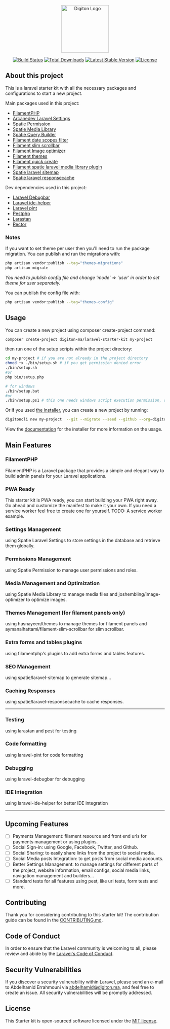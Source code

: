 <p align="center">
    <a href="https://digiton.ma" target="_blank">
        <img src="https://avatars.githubusercontent.com/u/108480560?s=200&v=4" width="150" alt="Digiton Logo">
    </a>
</p>

<p align="center">
<a href="https://github.com/digiton-ma/laravel-starter-kit/actions"><img src="https://github.com/digiton-ma/laravel-starter-kit/workflows/run-tests/badge.svg" alt="Build Status"></a>
<a href="https://packagist.org/packages/digiton-ma/laravel-starter-kit"><img src="https://img.shields.io/packagist/dt/digiton-ma/laravel-starter-kit" alt="Total Downloads"></a>
<a href="https://packagist.org/packages/digiton-ma/laravel-starter-kit"><img src="https://img.shields.io/packagist/v/digiton-ma/laravel-starter-kit" alt="Latest Stable Version"></a>
<a href="https://packagist.org/packages/digiton-ma/laravel-starter-kit"><img src="https://img.shields.io/packagist/l/digiton-ma/laravel-starter-kit" alt="License"></a>
</p>

## About this project

This is a laravel starter kit with all the necessary packages and configurations to start a new project.

Main packages used in this project:
- [FilamentPHP](https://filamentphp.com)
- [Arcanedev Laravel Settings](https://github.com/ARCANEDEV/LaravelSettings)
- [Spatie Permission](https://spatie.be/docs/laravel-permission/v6/introduction)
- [Spatie Media Library](https://spatie.be/docs/laravel-medialibrary/v11/introduction)
- [Spatie Query Builder](https://spatie.be/docs/laravel-query-builder/v5/introduction)
- [Filament date scopes filter](https://github.com/aymanalhattami/filament-date-scopes-filter)
- [Filament slim scrollbar](https://github.com/aymanalhattami/filament-slim-scrollbar)
- [Filament Image optimizer](https://github.com/joshembling/image-optimizer)
- [Filament themes](https://github.com/hasnayeen/themes)
- [Filament quick create](https://github.com/awcodes/filament-quick-create)
- [Filament spatie laravel media library plugin](https://github.com/filamentphp/spatie-laravel-media-library-plugin)
- [Spatie laravel sitemap](https://github.com/spatie/laravel-sitemap)
- [Spatie laravel responsecache](https://github.com/spatie/laravel-responsecache)

Dev dependencies used in this project:
- [Laravel Debugbar](https://github.com/barryvdh/laravel-debugbar)
- [Laravel ide-helper](https://github.com/barryvdh/laravel-ide-helper)
- [Laravel pint](https://laravel.com/docs/11.x/pint)
- [Pestphp](https://pestphp.com/)
- [Larastan](https://github.com/larastan/larastan)
- [Rector](https://github.com/rectorphp/rector)

### Notes
If you want to set theme per user then you'll need to run the package migration. You can publish and run the migrations with:

```bash
php artisan vendor:publish --tag="themes-migrations"
php artisan migrate
```
_You need to publish config file and change 'mode' => 'user' in order to set theme for user separately._

You can publish the config file with:
```bash
php artisan vendor:publish --tag="themes-config"
```

## Usage
You can create a new project using composer create-project command:

```bash
composer create-project digiton-ma/laravel-starter-kit my-project
```
then run one of the setup scripts within the project directory:

```bash
cd my-project # if you are not already in the project directory
chmod +x ./bin/setup.sh # if you get permission denied error
./bin/setup.sh 
#or
php bin/setup.php

# for windows
./bin/setup.bat
#or
./bin/setup.ps1 # this one needs windows script execution permission, open powershell as admin and run this command: Set-ExecutionPolicy RemoteSigned
```

Or if you used [the installer](https://github.com/digiton-ma/installer), you can create a new project by running:

```bash
digitoncli new my-project  --git --migrate --seed --github --org=digiton-ma
```
View the [documentation](https://github.com/digiton-ma/installer) for the installer for more information on the usage.

## Main Features

### FilamentPHP
FilamentPHP is a Laravel package that provides a simple and elegant way to build admin panels for your Laravel applications.

### PWA Ready
This starter kit is PWA ready, you can start building your PWA right away. 
Go ahead and customize the manifest to make it your own. 
If you need a service worker feel free to create one for yourself.
TODO: A service worker example.

### Settings Management
using Spatie Laravel Settings to store settings in the database and retrieve them globally.

### Permissions Management
using Spatie Permission to manage user permissions and roles.

### Media Management and Optimization
using Spatie Media Library to manage media files and joshembling/image-optimizer to optimize images.

### Themes Management (for filament panels only)
using hasnayeen/themes to manage themes for filament panels and aymanalhattami/filament-slim-scrollbar for slim scrollbar.

### Extra forms and tables plugins
using filamentphp's plugins to add extra forms and tables features.

### SEO Management
using spatie/laravel-sitemap to generate sitemap...

### Caching Responses
using spatie/laravel-responsecache to cache responses.

---

### Testing
using larastan and pest for testing

### Code formatting
using laravel-pint for code formatting

### Debugging
using laravel-debugbar for debugging

### IDE Integration
using laravel-ide-helper for better IDE integration

---

## Upcoming Features
- [ ] Payments Management: filament resource and front end urls for payments management or using plugins.
- [ ] Social Sign-in: using Google, Facebook, Twitter, and Github.
- [ ] Social Sharing: to easily share links from the project to social media.
- [ ] Social Media posts Integration: to get posts from social media accounts.
- [ ] Better Settings Management: to manage settings for different parts of the project, website information, email configs, social media links, navigation management and builders...
- [ ] Standard tests for all features using pest, like url tests, form tests and more.

## Contributing

Thank you for considering contributing to this starter kit! The contribution guide can be found in the [CONTRIBUTING.md](.github/CONTRIBUTING.md).

## Code of Conduct

In order to ensure that the Laravel community is welcoming to all, please review and abide by the [Laravel's Code of Conduct](https://laravel.com/docs/contributions#code-of-conduct).

## Security Vulnerabilities

If you discover a security vulnerability within Laravel, please send an e-mail to Abdelhamid Errahmouni via [abdelhamid@digiton.ma](mailto:abdelhamid@digiton.ma), and feel free to create an issue. All security vulnerabilities will be promptly addressed.

## License

This Starter kit is open-sourced software licensed under the [MIT license](https://opensource.org/licenses/MIT).
